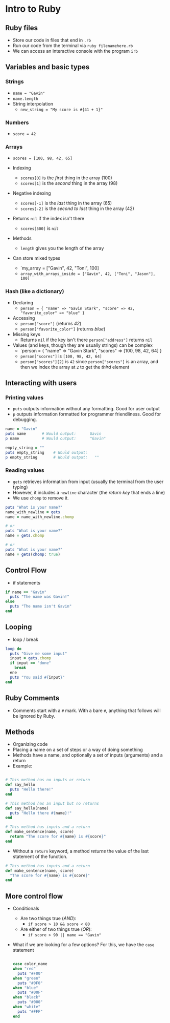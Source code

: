 # Intro to Ruby

## Ruby files

- Store our code in files that end in `.rb`
- Run our code from the terminal via `ruby filenamehere.rb`
- We can access an interactive console with the program `irb`

## Variables and basic types

### Strings
- `name = "Gavin"`
- `name.length`
- String interpolation
  - `new_string = "My score is #{41 + 1}"`

### Numbers
- `score = 42`

### Arrays

- `scores = [100, 98, 42, 65]`

- Indexing
  - `scores[0]` is the _first_ thing in the array (100)
  - `scores[1]` is the _second_ thing in the array (98)

- Negative indexing
  - `scores[-1]` is the _last_ thing in the array (65)
  - `scores[-2]` is the _second to last_ thing in the array (42)

- Returns `nil` if the index isn't there
  - `scores[500]` is `nil`

- Methods
  - `length` gives you the length of the array

- Can store mixed types
  - `my_array = ["Gavin", 42, "Toni", 100]
  - `array_with_arrays_inside = ["Gavin", 42, ["Toni", "Jason"], 100]`

### Hash (like a dictionary)
- Declaring
  - `person = { "name" => "Gavin Stark", "score" => 42, "favorite_color" => "blue" }`
- Accessing
  - `person["score"]` (returns _42_)
  - `person["favorite_color"]` (returns _blue_)
- Missing keys
  - Returns `nil` if the key isn't there `person["address"]` returns `nil`
- Values (and keys, though they are usually strings) can be complex
  - `person = { "name" => "Gavin Stark", "scores" => [100, 98, 42, 64] }
  - `person["scores"]` is `[100, 98, 42, 64]`
  - `person["scores"][2]` is `42` since `person["scores"]` is an array, and then we index the array at `2` to get the _third_ element

## Interacting with users

### Printing values

- `puts` outputs information without any formatting. Good for user output
- `p` outputs information formatted for programmer friendliness. Good for debugging.

```ruby
name = "Gavin"
puts name       # Would output:      Gavin
p name          # Would output:      "Gavin"

empty_string = ""
puts empty_string    # Would output:
p empty_string       # Would output:   ""
```

### Reading values

- `gets` retrieves information from input (usually the terminal from the user typing)
- However, it includes a `newline` character (the _return key_ that ends a line)
- We use `chomp` to remove it.

```ruby
puts "What is your name?"
name_with_newline = gets
name = name_with_newline.chomp

# or
puts "What is your name?"
name = gets.chomp

# or
puts "What is your name?"
name = gets(chomp: true)
```

## Control Flow

- if statements

```ruby
if name == "Gavin"
  puts "The name was Gavin!"
else
  puts "The name isn't Gavin"
end
```

## Looping

- loop / break

```ruby
loop do
  puts "Give me some input"
  input = gets.chomp
  if input == "done"
    break
  ene
  puts "You said #{input}"
end
```

## Ruby Comments

- Comments start with a `#` mark. With a bare `#`, anything that follows will be ignored by Ruby.

## Methods

- Organizing code
- Placing a name on a set of steps or a way of doing something
- Methods have a name, and optionally a set of inputs (arguments) and a return
- Example:

```ruby

# This method has no inputs or return
def say_hello
  puts "Hello there!"
end

# This method has an input but no returns
def say_hello(name)
  puts "Hello there #{name}!"
end

# This method has inputs and a return
def make_sentence(name, score)
  return "The score for #{name} is #{score}"
end
```

- Without a `return` keyword, a method _returns_ the value of the last statement of the function.

```ruby
# This method has inputs and a return
def make_sentence(name, score)
  "The score for #{name} is #{score}"
end
```

## More control flow

- Conditionals
  - Are two things true (_AND_):
    - `if score > 10 && score < 80`
  - Are either of two things true (_OR_):
    - `if score > 90 || name == "Gavin"`

- What if we are looking for a few options? For this, we have the `case` statement

  ```ruby

  case color_name
  when "red"
    puts "#F00"
  when "green"
    puts "#0F0"
  when "blue"
    puts "#00F"
  when "black"
    puts "#000"
  when "white"
    puts "#FFF"
  end
  ```
